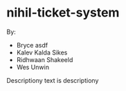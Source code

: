 nihil-ticket-system
===================

By:
* Bryce asdf
* Kalev Kalda Sikes
* Ridhwaan Shakeeld
* Wes Unwin

Descriptiony text is descriptiony
